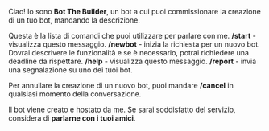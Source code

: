 Ciao\! Io sono **Bot The Builder**, un bot a cui puoi commissionare la creazione di un tuo bot, mandando la descrizione\.

Questa è la lista di comandi che puoi utilizzare per parlare con me\.
**/start** \- visualizza questo messaggio\.
**/newbot** \- inizia la richiesta per un nuovo bot\. Dovrai descrivere le funzionalità e se è necessario, potrai richiedere una deadline da rispettare\.
**/help** \- visualizza questo messaggio\.
**/report** \- invia una segnalazione su uno dei tuoi bot\.

Per annullare la creazione di un nuovo bot, puoi mandare **/cancel** in qualsiasi momento della conversazione\.

Il bot viene creato e hostato da me\.
Se sarai soddisfatto del servizio, considera di **parlarne con i tuoi amici**\.